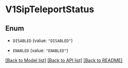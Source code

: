 # V1SipTeleportStatus

## Enum


* `DISABLED` (value: `"DISABLED"`)

* `ENABLED` (value: `"ENABLED"`)


[[Back to Model list]](../README.md#documentation-for-models) [[Back to API list]](../README.md#documentation-for-api-endpoints) [[Back to README]](../README.md)


